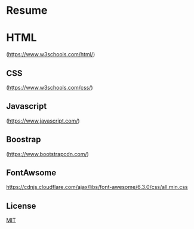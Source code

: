 # Resume

# HTML
(https://www.w3schools.com/html/)

## CSS
(https://www.w3schools.com/css/)

## Javascript
(https://www.javascript.com/)

## Boostrap
(https://www.bootstrapcdn.com/)

## FontAwsome
https://cdnjs.cloudflare.com/ajax/libs/font-awesome/6.3.0/css/all.min.css

## License

[MIT](https://choosealicense.com/licenses/mit/)
